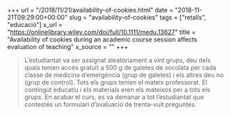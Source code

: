 +++
url = "/2018/11/21/availability-of-cookies.html"
date = "2018-11-21T09:29:00+00:00"
slug = "availability-of-cookies"
tags = ["retalls", "educació"]
x_url = "https://onlinelibrary.wiley.com/doi/full/10.1111/medu.13627"
title = "Availability of cookies during an academic course session affects evaluation of teaching"
x_source = ""
+++


> L’estudiantat va ser assignat aleatòriament a vint grups, deu dels quals tenien accés gratuït a 500 g de galetes de xocolata per cada classe de medicina d’emergència (grup de galetes) i els altres deu no (grup de control). Tots els grups tenien el mateix professorat. El contingut educatiu i els materials eren els mateixos per a tots els grups. En acabar el curs, es va demanar a tot l’estudiantat que contestés un formulari d’avaluació de trenta-vuit preguntes.
